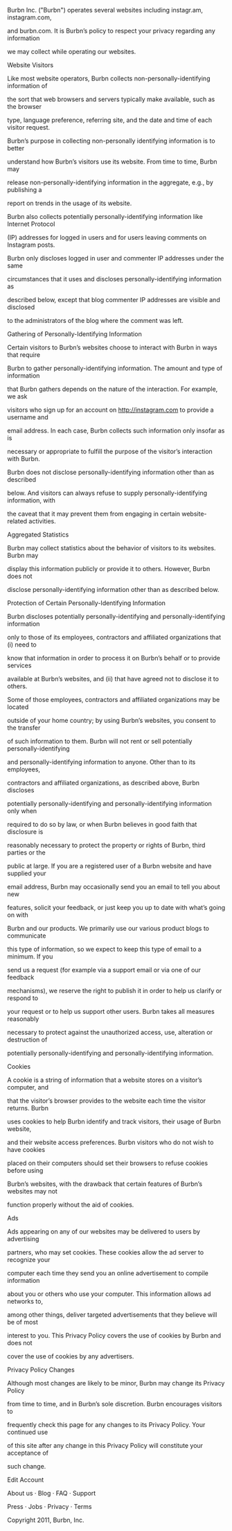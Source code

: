 Burbn Inc. ("Burbn") operates several websites including instagr.am, instagram.com,

and burbn.com. It is Burbn’s policy to respect your privacy regarding any information

we may collect while operating our websites.

Website Visitors

Like most website operators, Burbn collects non-personally-identifying information of

the sort that web browsers and servers typically make available, such as the browser

type, language preference, referring site, and the date and time of each visitor request.

Burbn’s purpose in collecting non-personally identifying information is to better

understand how Burbn’s visitors use its website. From time to time, Burbn may

release non-personally-identifying information in the aggregate, e.g., by publishing a

report on trends in the usage of its website.

Burbn also collects potentially personally-identifying information like Internet Protocol

(IP) addresses for logged in users and for users leaving comments on Instagram posts.

Burbn only discloses logged in user and commenter IP addresses under the same

circumstances that it uses and discloses personally-identifying information as

described below, except that blog commenter IP addresses are visible and disclosed

to the administrators of the blog where the comment was left.

Gathering of Personally-Identifying Information

Certain visitors to Burbn’s websites choose to interact with Burbn in ways that require

Burbn to gather personally-identifying information. The amount and type of information

that Burbn gathers depends on the nature of the interaction. For example, we ask

visitors who sign up for an account on http://instagram.com to provide a username and

email address. In each case, Burbn collects such information only insofar as is

necessary or appropriate to fulfill the purpose of the visitor’s interaction with Burbn.

Burbn does not disclose personally-identifying information other than as described

below. And visitors can always refuse to supply personally-identifying information, with

the caveat that it may prevent them from engaging in certain website-related activities.

Aggregated Statistics

Burbn may collect statistics about the behavior of visitors to its websites. Burbn may

display this information publicly or provide it to others. However, Burbn does not

disclose personally-identifying information other than as described below.

Protection of Certain Personally-Identifying Information

Burbn discloses potentially personally-identifying and personally-identifying information

only to those of its employees, contractors and affiliated organizations that (i) need to

know that information in order to process it on Burbn’s behalf or to provide services

available at Burbn’s websites, and (ii) that have agreed not to disclose it to others.

Some of those employees, contractors and affiliated organizations may be located

outside of your home country; by using Burbn’s websites, you consent to the transfer

of such information to them. Burbn will not rent or sell potentially personally-identifying

and personally-identifying information to anyone. Other than to its employees,

contractors and affiliated organizations, as described above, Burbn discloses

potentially personally-identifying and personally-identifying information only when

required to do so by law, or when Burbn believes in good faith that disclosure is

reasonably necessary to protect the property or rights of Burbn, third parties or the

public at large. If you are a registered user of a Burbn website and have supplied your

email address, Burbn may occasionally send you an email to tell you about new

features, solicit your feedback, or just keep you up to date with what’s going on with

Burbn and our products. We primarily use our various product blogs to communicate

this type of information, so we expect to keep this type of email to a minimum. If you

send us a request (for example via a support email or via one of our feedback

mechanisms), we reserve the right to publish it in order to help us clarify or respond to

your request or to help us support other users. Burbn takes all measures reasonably

necessary to protect against the unauthorized access, use, alteration or destruction of

potentially personally-identifying and personally-identifying information.

Cookies

A cookie is a string of information that a website stores on a visitor’s computer, and

that the visitor’s browser provides to the website each time the visitor returns. Burbn

uses cookies to help Burbn identify and track visitors, their usage of Burbn website,

and their website access preferences. Burbn visitors who do not wish to have cookies

placed on their computers should set their browsers to refuse cookies before using

Burbn’s websites, with the drawback that certain features of Burbn’s websites may not

function properly without the aid of cookies.

Ads

Ads appearing on any of our websites may be delivered to users by advertising

partners, who may set cookies. These cookies allow the ad server to recognize your

computer each time they send you an online advertisement to compile information

about you or others who use your computer. This information allows ad networks to,

among other things, deliver targeted advertisements that they believe will be of most

interest to you. This Privacy Policy covers the use of cookies by Burbn and does not

cover the use of cookies by any advertisers.

Privacy Policy Changes

Although most changes are likely to be minor, Burbn may change its Privacy Policy

from time to time, and in Burbn’s sole discretion. Burbn encourages visitors to

frequently check this page for any changes to its Privacy Policy. Your continued use

of this site after any change in this Privacy Policy will constitute your acceptance of

such change.

Edit Account

About us · Blog · FAQ · Support 

Press · Jobs · Privacy · Terms

Copyright 2011, Burbn, Inc.

